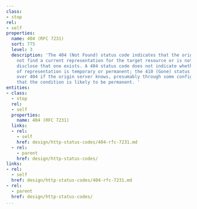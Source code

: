 ```yaml
---
class:
- stop
rel:
- self
properties:
  name: 404 (RFC 7231)
  sort: 775
  level: 3
  description: 'The 404 (Not Found) status code indicates that the origin server did
    not find a current representation for the target resource or is not willing to
    disclose that one exists. A 404 status code does not indicate whether this lack
    of representation is temporary or permanent; the 410 (Gone) status code is preferred
    over 404 if the origin server knows, presumably through some configurable means,
    that the condition is likely to be permanent. '
entities:
- class:
  - stop
  rel:
  - self
  properties:
    name: 404 (RFC 7231)
  links:
  - rel:
    - self
    href: design/http-status-codes/404-rfc-7231.md
  - rel:
    - parent
    href: design/http-status-codes/
links:
- rel:
  - self
  href: design/http-status-codes/404-rfc-7231.md
- rel:
  - parent
  href: design/http-status-codes/
...
```

